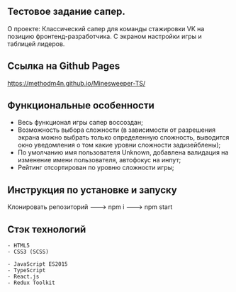 ## Тестовое задание сапер.

О проекте: Классический сапер для команды стажировки VK на позицию фронтенд-разработчика. C экраном настройки игры и таблицей лидеров.

## Ссылка на Github Pages

https://methodm4n.github.io/Minesweeper-TS/

## Функциональные особенности

- Весь функционал игры сапер воссоздан;
- Возможность выбора сложности (в зависимости от разрешения экрана можно выбрать только определенную сложность, выводится окно уведомления о том какие уровни сложности задизейблены);
- По умолчанию имя пользователя Unknown, добавлена валидация на изменение имени пользователя, автофокус на инпут;
- Рейтинг отсортирован по уровню сложности игры;

## Инструкция по установке и запуску

Клонировать репозиторий ---> npm i ---> npm start

## Стэк технологий

```
- HTML5
- CSS3 (SCSS)
```

```JS
- JavaScript ES2015
- TypeScript
- React.js
- Redux Toolkit
```

